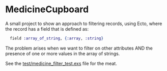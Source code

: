 # MedicineCupboard

A small project to show an approach to filtering records, using Ecto, where the record has a field that is defined as:

```elixir
  field :array_of_string, {:array, :string}
```

The problem arises when we want to filter on other attributes AND the presence of one or more values in the array of strings.

See the [test/medicine_filter_test.exs](test/medicine_filter_test.exs) file for the meat.
